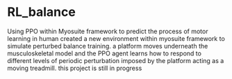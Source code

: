# RL_balance
Using PPO within Myosuite framework to predict the process of motor learning in human
created a new environment within myosuite framework to simulate perturbed balance training.
a platform moves underneath the musculoskeletal model and the PPO agent learns how to respond
to different levels of periodic perturbation imposed by the platform acting as a moving treadmill.
this project is still in progress
